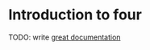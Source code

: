 # Introduction to four

TODO: write [great documentation](http://jacobian.org/writing/what-to-write/)
